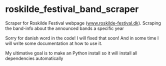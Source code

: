# roskilde_festival_band_scraper
Scraper for Roskilde Festival webpage (www.roskilde-festival.dk).  Scraping the band-info about the announced bands a specific year

Sorry for danish word in the code! I will fixed that soon!
And in some time I will write some documentation at how to use it. 

My ultimative goal is to make an Python install so it will install all dependencies automatically
